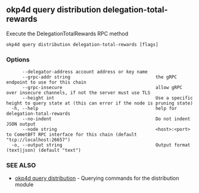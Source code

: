 ## okp4d query distribution delegation-total-rewards

Execute the DelegationTotalRewards RPC method

```
okp4d query distribution delegation-total-rewards [flags]
```

### Options

```
      --delegator-address account address or key name   
      --grpc-addr string                                the gRPC endpoint to use for this chain
      --grpc-insecure                                   allow gRPC over insecure channels, if not the server must use TLS
      --height int                                      Use a specific height to query state at (this can error if the node is pruning state)
  -h, --help                                            help for delegation-total-rewards
      --no-indent                                       Do not indent JSON output
      --node string                                     <host>:<port> to CometBFT RPC interface for this chain (default "tcp://localhost:26657")
  -o, --output string                                   Output format (text|json) (default "text")
```

### SEE ALSO

* [okp4d query distribution](okp4d_query_distribution.md)	 - Querying commands for the distribution module

